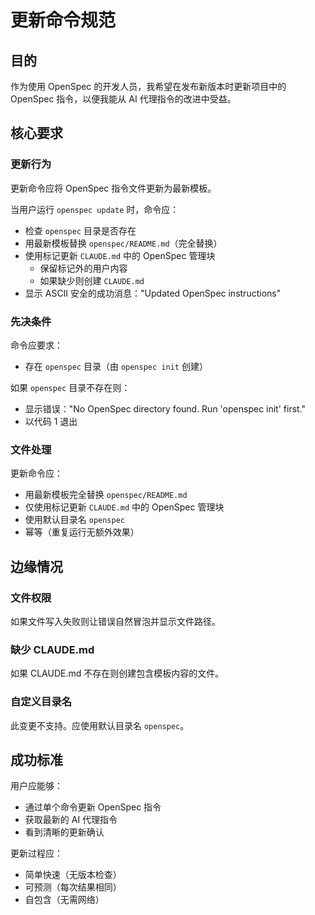 # 更新命令规范

## 目的

作为使用 OpenSpec 的开发人员，我希望在发布新版本时更新项目中的 OpenSpec 指令，以便我能从 AI 代理指令的改进中受益。

## 核心要求

### 更新行为

更新命令应将 OpenSpec 指令文件更新为最新模板。

当用户运行 `openspec update` 时，命令应：
- 检查 `openspec` 目录是否存在
- 用最新模板替换 `openspec/README.md`（完全替换）
- 使用标记更新 `CLAUDE.md` 中的 OpenSpec 管理块
  - 保留标记外的用户内容
  - 如果缺少则创建 `CLAUDE.md`
- 显示 ASCII 安全的成功消息："Updated OpenSpec instructions"

### 先决条件

命令应要求：
- 存在 `openspec` 目录（由 `openspec init` 创建）

如果 `openspec` 目录不存在则：
- 显示错误："No OpenSpec directory found. Run 'openspec init' first."
- 以代码 1 退出

### 文件处理

更新命令应：
- 用最新模板完全替换 `openspec/README.md`
- 仅使用标记更新 `CLAUDE.md` 中的 OpenSpec 管理块
- 使用默认目录名 `openspec`
- 幂等（重复运行无额外效果）

## 边缘情况

### 文件权限

如果文件写入失败则让错误自然冒泡并显示文件路径。

### 缺少 CLAUDE.md

如果 CLAUDE.md 不存在则创建包含模板内容的文件。

### 自定义目录名

此变更不支持。应使用默认目录名 `openspec`。

## 成功标准

用户应能够：
- 通过单个命令更新 OpenSpec 指令
- 获取最新的 AI 代理指令
- 看到清晰的更新确认

更新过程应：
- 简单快速（无版本检查）
- 可预测（每次结果相同）
- 自包含（无需网络）